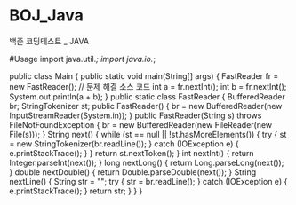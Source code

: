 # BOJ_Java
백준 코딩테스트 _ JAVA

#Usage
import java.util.*;
import java.io.*;

public class Main {
    public static void main(String[] args) {
        FastReader fr = new FastReader(); // 문제 해결 소스 코드
        int a = fr.nextInt();
        int b = fr.nextInt();
        System.out.println(a + b);
    }
    public static class FastReader {
        BufferedReader br;
        StringTokenizer st;
        public FastReader() { br = new BufferedReader(new InputStreamReader(System.in)); }
        public FastReader(String s) throws FileNotFoundException { br = new BufferedReader(new FileReader(new File(s))); }
        String next() {
            while (st == null || !st.hasMoreElements()) {
                try { st = new StringTokenizer(br.readLine()); }
                catch (IOException e) { e.printStackTrace(); }
            }
            return st.nextToken();
        }
        int nextInt() { return Integer.parseInt(next()); }
        long nextLong() { return Long.parseLong(next()); }
        double nextDouble() { return Double.parseDouble(next()); }
        String nextLine() {
            String str = "";
            try { str = br.readLine(); }
            catch (IOException e) { e.printStackTrace(); }
            return str;
        }
    }
}
